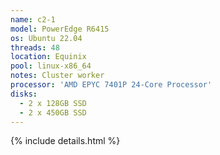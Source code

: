 ```yaml
---
name: c2-1
model: PowerEdge R6415
os: Ubuntu 22.04
threads: 48
location: Equinix
pool: linux-x86_64
notes: Cluster worker
processor: 'AMD EPYC 7401P 24-Core Processor'
disks:
  - 2 x 128GB SSD
  - 2 x 450GB SSD
---
```

{% include details.html %} 

